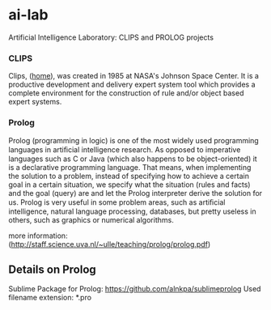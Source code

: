 ai-lab
======

Artificial Intelligence Laboratory: CLIPS and PROLOG projects

### CLIPS

Clips, ([home](http://clipsrules.sourceforge.net/)), was created in 1985 at NASA's Johnson Space Center. It is a productive development and delivery expert system tool which provides a complete environment for the construction of rule and/or object based expert systems.

### Prolog

Prolog (programming in logic) is one of the most widely used programming languages
in artiﬁcial intelligence research. As opposed to imperative languages such as C or Java
(which also happens to be object-oriented) it is a declarative programming language.
That means, when implementing the solution to a problem, instead of specifying how
to achieve a certain goal in a certain situation, we specify what the situation (rules and
facts) and the goal (query) are and let the Prolog interpreter derive the solution for
us. Prolog is very useful in some problem areas, such as artiﬁcial intelligence, natural
language processing, databases, but pretty useless in others, such as graphics or
numerical algorithms.

more information: (http://staff.science.uva.nl/~ulle/teaching/prolog/prolog.pdf)

## Details on Prolog
Sublime Package for Prolog: https://github.com/alnkpa/sublimeprolog
Used filename extension: *.pro